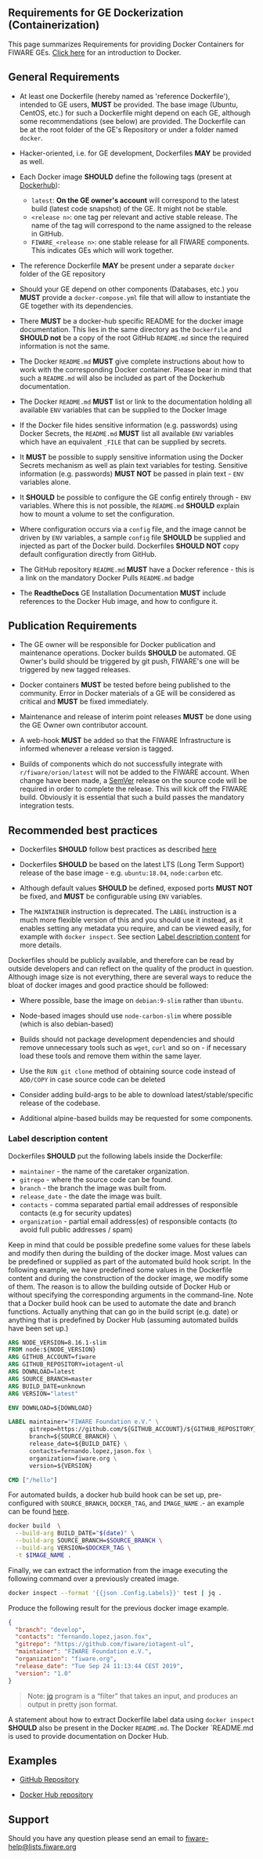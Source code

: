 ## Requirements for GE Dockerization (Containerization)

This page summarizes Requirements for providing Docker Containers for FIWARE
GEs. [Click here](https://docs.docker.com/engine/understanding-docker/) for an
introduction to Docker.

## General Requirements

-   At least one Dockerfile (hereby named as 'reference Dockerfile'), intended
    to GE users, **MUST** be provided. The base image (Ubuntu, CentOS, etc.) for
    such a Dockerfile might depend on each GE, although some recommendations
    (see below) are provided. The Dockerfile can be at the root folder of the
    GE's Repository or under a folder named `docker`.

-   Hacker-oriented, i.e. for GE development, Dockerfiles **MAY** be provided as
    well.

-   Each Docker image **SHOULD** define the following tags (present at
    [Dockerhub](https://hub.docker.com/)):

    -   `latest`: **On the GE owner's account** will correspond to the latest
        build (latest code snapshot) of the GE. It might not be stable.
    -   `<release n>`: one tag per relevant and active stable release. The name
        of the tag will correspond to the name assigned to the release in
        GitHub.
    -   `FIWARE_<release n>`: one stable release for all FIWARE components. This
        indicates GEs which will work together.

-   The reference Dockerfile **MAY** be present under a separate `docker` folder
    of the GE repository

-   Should your GE depend on other components (Databases, etc.) you **MUST**
    provide a `docker-compose.yml` file that will allow to instantiate the GE
    together with its dependencies.

-   There **MUST** be a docker-hub specific README for the docker image
    documentation. This lies in the same directory as the `Dockerfile` and
    **SHOULD not** be a copy of the root GitHub `README.md` since the required
    information is not the same.

-   The Docker `README.md` **MUST** give complete instructions about how to work
    with the corresponding Docker container. Please bear in mind that such a
    `README.md` will also be included as part of the Dockerhub documentation.

-   The Docker `README.md` **MUST** list or link to the documentation holding
    all available `ENV` variables that can be supplied to the Docker Image

-   If the Docker file hides sensitive information (e.g. passwords) using Docker
    Secrets, the `README.md` **MUST** list all available `ENV` variables which
    have an equivalent `_FILE` that can be supplied by secrets.

-   It **MUST** be possible to supply sensitive information using the Docker
    Secrets mechanism as well as plain text variables for testing. Sensitive
    information (e.g. passwords) **MUST NOT** be passed in plain text - `ENV`
    variables alone.

-   It **SHOULD** be possible to configure the GE config entirely through -
    `ENV` variables. Where this is not possible, the `README.md` **SHOULD**
    explain how to mount a volume to set the configuration.

-   Where configuration occurs via a `config` file, and the image cannot be
    driven by `ENV` variables, a sample `config` file **SHOULD** be supplied and
    injected as part of the Docker build. Dockerfiles **SHOULD NOT** copy
    default configuration directly from GitHub.

-   The GitHub repository `README.md` **MUST** have a Docker reference - this is
    a link on the mandatory Docker Pulls `README.md` badge

-   The **ReadtheDocs** GE Installation Documentation **MUST** include
    references to the Docker Hub image, and how to configure it.

## Publication Requirements

-   The GE owner will be responsible for Docker publication and maintenance
    operations. Docker builds **SHOULD** be automated. GE Owner's build should
    be triggered by git push, FIWARE's one will be triggered by new tagged
    releases.

-   Docker containers **MUST** be tested before being published to the
    community. Error in Docker materials of a GE will be considered as critical
    and **MUST** be fixed immediately.

-   Maintenance and release of interim point releases **MUST** be done using the
    GE Owner own contributor account.

-   A web-hook **MUST** be added so that the FIWARE Infrastructure is informed
    whenever a release version is tagged.

-   Builds of components which do not successfully integrate with
    `r/fiware/orion/latest` will not be added to the FIWARE account. When change
    have been made, a [SemVer](https://semver.org/) release on the source code
    will be required in order to complete the release. This will kick off the
    FIWARE build. Obviously it is essential that such a build passes the
    mandatory integration tests.

## Recommended best practices

-   Dockerfiles **SHOULD** follow best practices as described
    [here](https://docs.docker.com/articles/dockerfile_best-practices/)

-   Dockerfiles **SHOULD** be based on the latest LTS (Long Term Support)
    release of the base image - e.g. `ubuntu:18.04`, `node:carbon` etc.

-   Although default values **SHOULD** be defined, exposed ports **MUST NOT** be
    fixed, and **MUST** be configurable using `ENV` variables.
    
-   The `MAINTAINER` instruction is deprecated. The `LABEL` instruction is a much 
    more flexible version of this and you should use it instead, as it enables 
    setting any metadata you require, and can be viewed easily, for example 
    with `docker inspect`. See section [Label description content](#label-description-content) 
    for more details.

Dockerfiles should be publicly available, and therefore can be read by outside
developers and can reflect on the quality of the product in question. Although
image size is not everything, there are several ways to reduce the bloat of
docker images and good practice should be followed:

-   Where possible, base the image on `debian:9-slim` rather than `Ubuntu`.

-   Node-based images should use `node-carbon-slim` where possible (which is
    also debian-based)

-   Builds should not package development dependencies and should remove
    unnecessary tools such as `wget`, `curl` and so on - if necessary load these
    tools and remove them within the same layer.

-   Use the `RUN git clone` method of obtaining source code instead of
    `ADD/COPY` in case source code can be deleted

-   Consider adding build-args to be able to download latest/stable/specific
    release of the codebase.

-   Additional alpine-based builds may be requested for some components.

### Label description content

Dockerfiles **SHOULD** put the following labels inside the Dockerfile:

- `maintainer` - the name of the caretaker organization.
- `gitrepo` - where the source code can be found.
- `branch` - the branch the image was built from.
- `release_date` - the date the image was built.
- `contacts` - comma separated partial email addresses of responsible contacts (e.g for security updates)
- `organization` - partial email address(es) of responsible contacts (to avoid full public addresses / spam)

Keep in mind that could be possible predefine some values for these labels and modify then during the
building of the docker image. Most values can be predefined or supplied as part of the automated build 
hook script. In the following example, we have predefined some values in the Dockerfile content and 
during the construction of the docker image, we modify some of them. The reason is to allow the building 
outside of Docker Hub or without specifying the corresponding arguments in the command-line. Note that a 
Docker build hook can be used to automate the date and branch functions. Actually anything that can go 
in the build script (e.g. date) or anything that is predefined by Docker Hub (assuming automated builds 
have been set up.)

```dockerfile
ARG NODE_VERSION=8.16.1-slim
FROM node:${NODE_VERSION}
ARG GITHUB_ACCOUNT=fiware
ARG GITHUB_REPOSITORY=iotagent-ul
ARG DOWNLOAD=latest
ARG SOURCE_BRANCH=master
ARG BUILD_DATE=unknown
ARG VERSION="latest"

ENV DOWNLOAD=${DOWNLOAD}

LABEL maintainer="FIWARE Foundation e.V." \
      gitrepo=https://github.com/${GITHUB_ACCOUNT}/${GITHUB_REPOSITORY} \
      branch=${SOURCE_BRANCH} \
      release_date=${BUILD_DATE} \
      contacts=fernando.lopez,jason.fox \
      organization=fiware.org \
      version=${VERSION}

CMD ["/hello"]
```

For automated builds, a docker hub build hook can be set up, pre-configured with `SOURCE_BRANCH`, `DOCKER_TAG`, and 
`IMAGE_NAME` .- an example can be found [here](https://github.com/telefonicaid/iotagent-ul/blob/master/docker/hooks/build).

```bash
docker build  \
  --build-arg BUILD_DATE="$(date)" \
  --build-arg SOURCE_BRANCH=$SOURCE_BRANCH \
  --build-arg VERSION=$DOCKER_TAG \
  -t $IMAGE_NAME .
```

Finally, we can extract the information from the image executing the following command over a previously created
image.

```bash
docker inspect --format '{{json .Config.Labels}}' test | jq .
```

Produce the following result for the previous docker image example.

```json
{
  "branch": "develop",
  "contacts": "fernando.lopez,jason.fox",
  "gitrepo": "https://github.com/fiware/iotagent-ul",
  "maintainer": "FIWARE Foundation e.V.",
  "organization": "fiware.org",
  "release_date": "Tue Sep 24 11:13:44 CEST 2019",
  "version": "1.0"
}
```

> Note: [jq](https://stedolan.github.io/jq/) program is a “filter” that takes an input, and produces an output in pretty 
> json format.

A statement about how to extract Dockerfile label data using `docker inspect` **SHOULD** also be present in the Docker 
`README.md`. The Docker `README.md is used to provide documentation on Docker Hub.

## Examples

-   [GitHub Repository](https://github.com/telefonicaid/fiware-orion/tree/master/docker)

-   [Docker Hub repository](https://registry.hub.docker.com/u/fiware/orion/)

## Support

Should you have any question please send an email to
[fiware-help@lists.fiware.org](mailto:fiware-help@lists.fiware.org)
